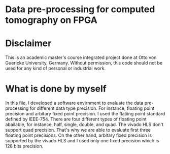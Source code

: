 # Data pre-processing for computed tomography on FPGA


# Disclaimer
This is an academic master's course integrated project done at Otto von Guericke University, Germany. Without permission, this code should not be used for any kind of personal or industrial work.

# What is done by myself
In this file, I developed a software envirnment to evaluate the data pre-processing for different data type precision. For instance, floating point precision and arbitary fixed point precision. I used the flatiing point standard defined by IEEE-754. There are four different types of floating point abailable, for instance, half, single, double, and quad. The vivado HLS don't support quad precision. That's why we are able to evaluate first three floating point precisions. On the other hand, arbitary fixed precision is supported by the vivado HLS and I used only one fixed precision which is 128 bits precision.   
